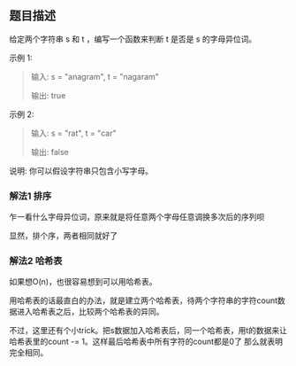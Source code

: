 ## 题目描述

给定两个字符串 s 和 t ，编写一个函数来判断 t 是否是 s 的字母异位词。

示例 1:
>输入: s = "anagram", t = "nagaram"
>
>输出: true

示例 2:
>输入: s = "rat", t = "car"
>
>输出: false

说明:
你可以假设字符串只包含小写字母。

### 解法1 排序
乍一看什么字母异位词，原来就是将任意两个字母任意调换多次后的序列呗

显然，排个序，两者相同就好了

### 解法2 哈希表
如果想O(n)，也很容易想到可以用哈希表。

用哈希表的话最直白的办法，就是建立两个哈希表，待两个字符串的字符count数据进入哈希表之后，比较两个哈希表的异同。

不过，这里还有个小trick。把s数据加入哈希表后，同一个哈希表，用t的数据来让哈希表里的count -= 1。这样最后哈希表中所有字符的count都是0了
那么就表明完全相同。